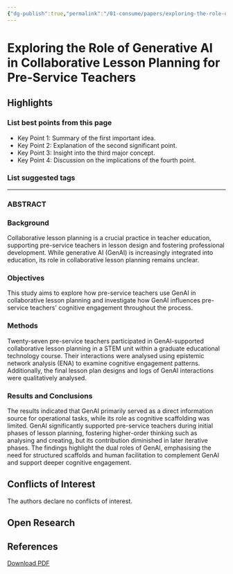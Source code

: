 ```yaml
---
{"dg-publish":true,"permalink":"/01-consume/papers/exploring-the-role-of-generative-ai-in-collaborative-lesson-planning-for-pre-service-teachers/","title":"Exploring the Role of Generative AI in Collaborative Lesson Planning for Pre‐Service Teachers"}
---
```


# Exploring the Role of Generative AI in Collaborative Lesson Planning for Pre‐Service Teachers
## Highlights


### List best points from this page
- Key Point 1: Summary of the first important idea.
- Key Point 2: Explanation of the second significant point.
- Key Point 3: Insight into the third major concept.
- Key Point 4: Discussion on the implications of the fourth point.

### List suggested tags

---
### ABSTRACT

### Background

Collaborative lesson planning is a crucial practice in teacher education, supporting pre-service teachers in lesson design and fostering professional development. While generative AI (GenAI) is increasingly integrated into education, its role in collaborative lesson planning remains unclear.

### Objectives

This study aims to explore how pre-service teachers use GenAI in collaborative lesson planning and investigate how GenAI influences pre-service teachers' cognitive engagement throughout the process.

### Methods

Twenty-seven pre-service teachers participated in GenAI-supported collaborative lesson planning in a STEM unit within a graduate educational technology course. Their interactions were analysed using epistemic network analysis (ENA) to examine cognitive engagement patterns. Additionally, the final lesson plan designs and logs of GenAI interactions were qualitatively analysed.

### Results and Conclusions

The results indicated that GenAI primarily served as a direct information source for operational tasks, while its role as cognitive scaffolding was limited. GenAI significantly supported pre-service teachers during initial phases of lesson planning, fostering higher-order thinking such as analysing and creating, but its contribution diminished in later iterative phases. The findings highlight the dual roles of GenAI, emphasising the need for structured scaffolds and human facilitation to complement GenAI and support deeper cognitive engagement.

## Conflicts of Interest

The authors declare no conflicts of interest.

## Open Research

## References

[Download PDF](https://onlinelibrary.wiley.com/doi/pdf/10.1111/jcal.70098)

